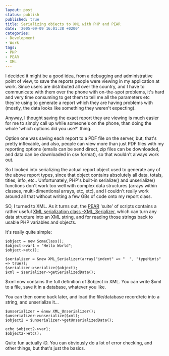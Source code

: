 ```yaml
---
layout: post
status: publish
published: true
title: Serializing objects to XML with PHP and PEAR
date: '2005-09-09 16:01:38 +0200'
categories:
- Development
- Work
tags:
- PHP
- PEAR
- XML
---
```


I decided it might be a good idea, from a debugging and administrative
point of view, to save the reports people were viewing in my application
at work. Since users are distributed all over the country, and I have to
communicate with them over the phone with on-the-spot problems, it's
hard and very time consuming to get them to tell me all the parameters
etc they're using to generate a report which they are having problems
with (mostly, the data looks like something they weren't expecting).

Anyway, I thought saving the exact report they are viewing is much
easier for me to simply call up while someone's on the phone, than doing
the whole 'which options did you use?' thing.

Option one was saving each report to a PDF file on the server, but,
that's pretty inflexable, and also, people can view more than just PDF
files with my reporting options (emails can be send direct, zip files
can be downloaded, and data can be downloaded in csv format), so that
wouldn't always work out.

So I looked into serializing the actual report object used to generate
any of the above report types, since that object contains absolutely all
data, totals, titles, info, etc.. Unfortunately, PHP's built-in
serialize() and unserialize() functions don't work too well with complex
data structures (arrays within classes, multi-dimentional arrays, etc,
etc), and I couldn't really work around all that without writing a few
GBs of code onto my report class.

SO, I turned to XML. As it turns out, the [PEAR](http://pear.php.net)
'suite' of scripts contains a rather useful [XML serialization class
-XML\_Serializer](http://pear.php.net/package/XML_Serializer), which can
turn any data structure into an XML string, and for reading those
strings back to usable PHP variables and objects.

It's really quite simple:

``` {.prettyprint}
$object = new SomeClass();
$object->var1 = "Hello World";
$object->etc();

$serializer = &new XML_Serializer(array("indent" => "  ", "typeHints" => true));
$serializer->serialize($object);
$xml = $serializer->getSerializedData();
```

\$xml now contains the full definition of \$object in XML. You can write
\$xml to a file, save it in a database, whatever you like.

You can then come back later, and load the file/database record/etc into
a string, and unserialize it...

``` {.prettyprint}
$unserializer = &new XML_Unserializer();
$unserializer->unserialize($xml);
$object2 = $unserializer->getUnserializedData();

echo $object2->var1;
$object2->etc();
```

Quite fun actually :D. You can obviously do a lot of error checking, and
other things, but that's just the basics.
